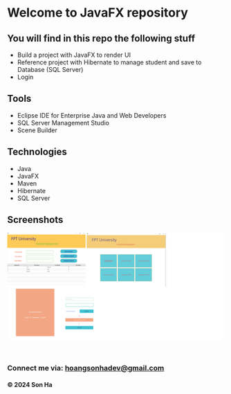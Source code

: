 # Welcome to JavaFX repository

## You will find in this repo the following stuff

- Build a project with JavaFX to render UI
- Reference project with Hibernate to manage student and save to Database (SQL Server)
- Login


## Tools

- Eclipse IDE for Enterprise Java and Web Developers
- SQL Server Management Studio
- Scene Builder

## Technologies
- Java
- JavaFX
- Maven
- Hibernate
- SQL Server


## Screenshots

![Source code and test script](https://github.com/hoangsonha/JavaFX_StudentManager/blob/main/screenshots/project.png)

<br>

### Connect me via: hoangsonhadev@gmail.com

#### &#169; 2024 Son Ha
